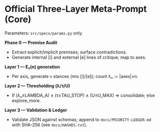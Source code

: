 # Official Three-Layer Meta-Prompt (Core)
Parameters: `src/specs/params.py` only.

**Phase 0 — Premise Audit**
- Extract explicit/implicit premises; surface contradictions.
- Generate internal [i] and external [e] lines of critique; map to axes.

**Layer 1 — E₂(n) generation**
- Per axis, generate `n` stances (mix [i]/[e]); count λₐ := |axes|×n.

**Layer 2 — Thresholding (λ/τ/U)**
- If (λₐ≥LAMBDA_A) ∧ (τ≥TAU_STOP) ∧ (U≤U_MAX) ⇒ consolidate; else explore_more.

**Layer 3 — Validation & Ledger**
- Validate JSON against schemas; append to `docs/PRIORITY-LEDGER.md` with SHA-256 (see `docs/HASHES.txt`).
